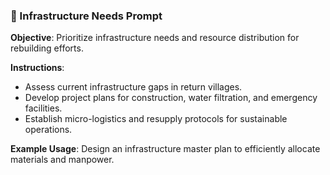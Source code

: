 ### 🧱 Infrastructure Needs Prompt

**Objective**: Prioritize infrastructure needs and resource distribution for rebuilding efforts.

**Instructions**:
- Assess current infrastructure gaps in return villages.
- Develop project plans for construction, water filtration, and emergency facilities.
- Establish micro-logistics and resupply protocols for sustainable operations.

**Example Usage**: Design an infrastructure master plan to efficiently allocate materials and manpower.

